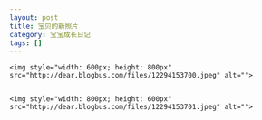 ```yaml
---
layout: post
title: 宝贝的新照片
category: 宝宝成长日记
tags: []
---
```


	<img style="width: 600px; height: 800px" src="http://dear.blogbus.com/files/12294153700.jpeg" alt="">


	<img style="width: 800px; height: 600px" src="http://dear.blogbus.com/files/12294153701.jpeg" alt="">